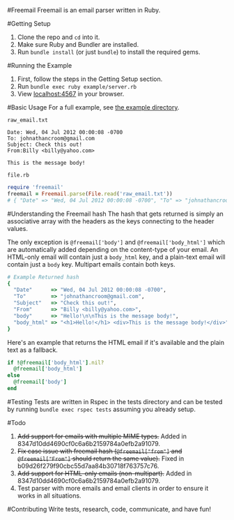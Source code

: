 #Freemail
Freemail is an email parser written in Ruby.

#Getting Setup
1. Clone the repo and `cd` into it.
2. Make sure Ruby and Bundler are installed.
3. Run `bundle install` (or just `bundle`) to install the required gems.

#Running the Example
1. First, follow the steps in the Getting Setup section.
2. Run `bundle exec ruby example/server.rb`
3. View [localhost:4567](//localhost:4567) in your browser.

#Basic Usage
For a full example, see [the example directory](https://github.com/johnathancroom/freemail-ruby/tree/master/example).

`raw_email.txt`
```
Date: Wed, 04 Jul 2012 00:00:08 -0700
To: johnathancroom@gmail.com
Subject: Check this out!
From:Billy <billy@yahoo.com>

This is the message body!
```

`file.rb`
```ruby
require 'freemail'
freemail = Freemail.parse(File.read('raw_email.txt'))
# { "Date" => "Wed, 04 Jul 2012 00:00:08 -0700", "To" => "johnathancroom@gmail.com", "Subject" => "Check this out!", "From" => "Billy <billy@yahoo.com>", "body" => "This is the message body!" }
```

#Understanding the Freemail hash
The hash that gets returned is simply an associative array with the headers as the keys connecting to the header values.

The only exception is `@freemail['body']` and `@freemail['body_html']` which are automatically added depending on the content-type of your email. An HTML-only email will contain just a `body_html` key, and a plain-text email will contain just a `body` key. Multipart emails contain both keys.

```ruby
# Example Returned hash
{
  "Date"      => "Wed, 04 Jul 2012 00:00:08 -0700",
  "To"        => "johnathancroom@gmail.com",
  "Subject"   => "Check this out!",
  "From"      => "Billy <billy@yahoo.com>",
  "body"      => "Hello!\n\nThis is the message body!",
  "body_html" => "<h1>Hello!</h1> <div>This is the message body!</div>"
}
```
Here's an example that returns the HTML email if it's available and the plain text as a fallback.
```ruby
if !@freemail['body_html'].nil?
  @freemail['body_html']
else
  @freemail['body']
end
```

#Testing
Tests are written in Rspec in the tests directory and can be tested by running `bundle exec rspec tests` assuming you already setup.

#Todo
1. <del>Add support for emails with multiple MIME types.</del> Added in 8347d10dd4690cf0c6a6b2159784a0efb2a91079.
2. <del>Fix case issue with freemail hash (`@freemail["from"]` and `@freemail["From"]` should return the same value).</del> Fixed in b09d26f279f90cbc55d7aa84b30718f763757c76.
4. <del>Add support for HTML-only emails (non-multipart).</del> Added in 8347d10dd4690cf0c6a6b2159784a0efb2a91079.
3. Test parser with more emails and email clients in order to ensure it works in all situations.

#Contributing
Write tests, research, code, communicate, and have fun!